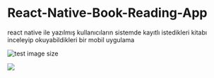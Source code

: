 # React-Native-Book-Reading-App
react native ile yazılmış kullanıcıların sistemde kayıtlı istedikleri kitabı inceleyip okuyabildikleri bir mobil uygulama

![test image size](https://klasiksanatlar.com/img/sayfalar/b/1_1598452306_resim.png)

<img src="https://klasiksanatlar.com/img/sayfalar/b/1_1598452306_resim.png" >

